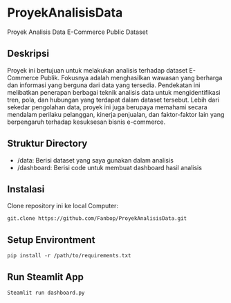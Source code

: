 # ProyekAnalisisData
Proyek Analisis Data E-Commerce Public Dataset
## Deskripsi
Proyek ini bertujuan untuk melakukan analisis terhadap dataset E-Commerce Publik. Fokusnya adalah menghasilkan wawasan yang berharga dan informasi yang berguna dari data yang tersedia. Pendekatan ini melibatkan penerapan berbagai teknik analisis data untuk mengidentifikasi tren, pola, dan hubungan yang terdapat dalam dataset tersebut. Lebih dari sekedar pengolahan data, proyek ini juga berupaya memahami secara mendalam perilaku pelanggan, kinerja penjualan, dan faktor-faktor lain yang berpengaruh terhadap kesuksesan bisnis e-commerce.
## Struktur Directory
- /data: Berisi dataset yang saya gunakan dalam analisis
- /dashboard: Berisi code untuk membuat dashboard hasil analisis
## Instalasi
Clone repository ini ke local Computer:
```
git.clone https://github.com/Fanbop/ProyekAnalisisData.git
```
## Setup Environtment
```
pip install -r /path/to/requirements.txt
```
## Run Steamlit App
```
Steamlit run dashboard.py
```